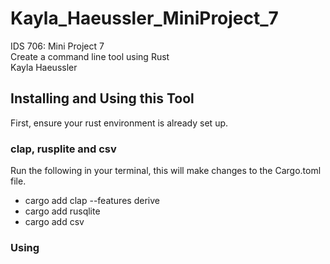 # Kayla_Haeussler_MiniProject_7

IDS 706: Mini Project 7  
Create a command line tool using Rust  
Kayla Haeussler


## Installing and Using this Tool
First, ensure your rust environment is already set up.   

### clap, rusplite and csv
Run the following in your terminal, this will make changes to the Cargo.toml file. 
* cargo add clap --features derive
* cargo add rusqlite
* cargo add csv

### Using 